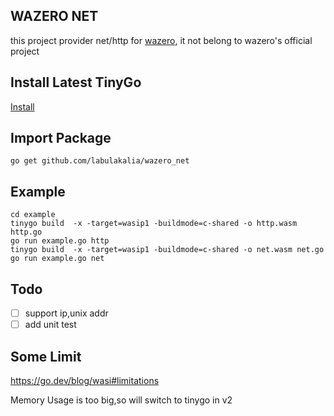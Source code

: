 ## WAZERO NET

this project provider net/http for [wazero](https://github.com/tetratelabs/wazero), it not belong to wazero's official project

## Install Latest TinyGo

[Install](https://tinygo.org/getting-started/install/)

## Import Package

```
go get github.com/labulakalia/wazero_net
```

## Example

```
cd example
tinygo build  -x -target=wasip1 -buildmode=c-shared -o http.wasm http.go
go run example.go http
tinygo build  -x -target=wasip1 -buildmode=c-shared -o net.wasm net.go
go run example.go net
```

## Todo

- [ ] support ip,unix addr
- [ ] add unit test

## Some Limit

https://go.dev/blog/wasi#limitations

Memory Usage is too big,so will switch to tinygo in v2
